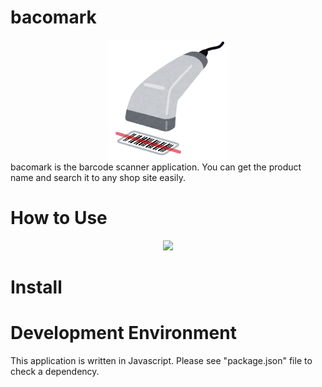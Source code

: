 # bacomark
<div align="center">
  <img src="assets/icon.png" >
</div>
bacomark is the barcode scanner application. You can get the product name and search it to any shop site easily.

# How to Use
<div align="center">
  <img src="https://user-images.githubusercontent.com/5310841/95860528-1e0a1000-0d9b-11eb-88b3-fb48f2a3abff.gif" >
</div>


# Install

# Development Environment
This application is written in Javascript.
Please see "package.json" file to check a dependency.
